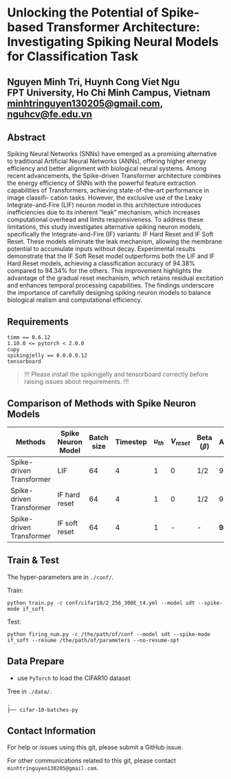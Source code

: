 # Unlocking the Potential of Spike-based Transformer Architecture: Investigating Spiking Neural Models for Classification Task

Nguyen Minh Tri, Huynh Cong Viet Ngu  
FPT University, Ho Chi Minh Campus, Vietnam  
minhtringuyen130205@gmail.com, nguhcv@fe.edu.vn
---

## Abstract

Spiking Neural Networks (SNNs) have emerged as a promising alternative to traditional Artificial Neural
Networks (ANNs), offering higher energy efficiency and better alignment with biological neural systems. Among
recent advancements, the Spike-driven Transformer architecture combines the energy efficiency of SNNs with the
powerful feature extraction capabilities of Transformers, achieving state-of-the-art performance in image classifi-
cation tasks. However, the exclusive use of the Leaky Integrate-and-Fire (LIF) neuron model in this architecture
introduces inefficiencies due to its inherent ”leak” mechanism, which increases computational overhead and limits
responsiveness. To address these limitations, this study investigates alternative spiking neuron models, specifically
the Integrate-and-Fire (IF) variants: IF Hard Reset and IF Soft Reset. These models eliminate the leak mechanism,
allowing the membrane potential to accumulate inputs without decay. Experimental results demonstrate that the IF
Soft Reset model outperforms both the LIF and IF Hard Reset models, achieving a classification accuracy of 94.38%
compared to 94.34% for the others. This improvement highlights the advantage of the gradual reset mechanism, which
retains residual excitation and enhances temporal processing capabilities. The findings underscore the importance of
carefully designing spiking neuron models to balance biological realism and computational efficiency. 

## Requirements

```python3
timm == 0.6.12
1.10.0 <= pytorch < 2.0.0
cupy
spikingjelly == 0.0.0.0.12
tensorboard
```

> !!! Please install the spikingjelly and tensorboard correctly before raising issues about requirements. !!!

## Comparison of Methods with Spike Neuron Models

| Methods                  | Spike Neuron Model | Batch size | Timestep | $u_{th}$ | $V_{reset}$  | Beta ($\beta$)| Accuracy |
|--------------------------|--------------------|------------|----------|----------|--------------|---------------|----------|
| Spike-driven Transformer | LIF                | 64         | 4        | 1        | 0            | 1/2           | 94.34    |
| Spike-driven Transformer | IF hard reset      | 64         | 4        | 1        | 0            | 1/2           | 94.34    |
| Spike-driven Transformer | IF soft reset      | 64         | 4        | 1        | -            | -             | **94.38**    |

## Train & Test

The hyper-parameters are in `./conf/`.


Train:

```shell
python train.py -c conf/cifar10/2_256_300E_t4.yml --model sdt --spike-mode if_soft
```

Test:

```shell
python firing_num.py -c /the/path/of/conf --model sdt --spike-mode if_soft --resume /the/path/of/parameters --no-resume-opt

```


## Data Prepare

- use `PyTorch` to load the CIFAR10 dataset

Tree in `./data/`.

```shell
.
├── cifar-10-batches-py

```



## Contact Information


For help or issues using this git, please submit a GitHub issue.

For other communications related to this git, please contact `minhtringuyen130205@gmail.com`.
